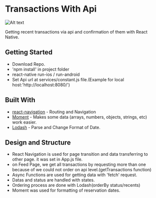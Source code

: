 # Transactions With Api 

![Alt text](https://ibb.co/MSBdD6V)

Getting recent transactions via api and confirmation of them with React Native.

## Getting Started

* Download Repo.
* 'npm install' in project folder
* react-native run-ios / run-android  
* Set Api url at services/constant.js file.(Example for local host:'http://localhost:8080/')


## Built With

* [react-navigation](https://reactnavigation.org/) - Routing and Navigation
* [Moment](https://momentjs.com/) - Makes some data (arrays, numbers, objects, strings, etc) work easier.
* [Lodash](https://lodash.com/) - Parse and Change Format of Date.


## Design and Structure

* React Navigation is used for page transition and data transferring to other page. it was set in App.js file.
* on Feed Page, we get all transactions by requesting more than one because of we could not order on api level.(getTransactions function) 
* Async Functions are used for getting data with 'fetch' request.
* Datas and status are handled with states.
* Ordering process are done with Lodash(orderBy status/recents)
* Moment was used for formatting of reservation dates.

